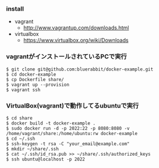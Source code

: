 ### install
- vagrant
    - http://www.vagrantup.com/downloads.html
- virtualbox
    - https://www.virtualbox.org/wiki/Downloads


### vagrantがインストールされているPCで実行

```
$ git clone git@github.com:bluerabbit/docker-example.git
$ cd docker-example
$ cp Dockerfile share/
$ vagrant up --provision
$ vagrant ssh
```

### VirtualBox(vagrant)で動作してるubuntuで実行

```
$ cd share
$ docker build -t docker-example .
$ sudo docker run -d -p 2022:22 -p 8080:8080 -v /home/vagrant/share:/home/ubuntu:rw docker-example
$ cd ~/.ssh
$ ssh-keygen -t rsa -C "your_email@example.com"
$ mkdir ~/share/.ssh
$ cat ~/.ssh/id_rsa.pub >> ~/share/.ssh/authorized_keys
$ ssh ubuntu@localhost -p 2022
```
